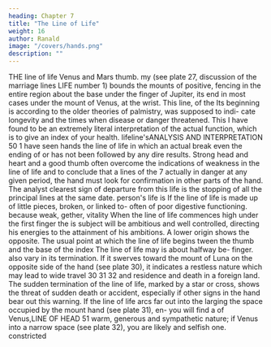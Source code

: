```yaml
---
heading: Chapter 7
title: "The Line of Life"
weight: 16
author: Ranald
image: "/covers/hands.png"
description: ""
---
```




THE line of life
Venus and Mars
thumb.
my
(see plate 27,
discussion of the marriage lines
LIFE
number
1)
bounds the mounts of
positive, fencing in the entire region
about the base
under the finger of Jupiter, its end
in most cases under the mount of Venus, at the wrist. This line,
of the
Its beginning is
according to the older theories of palmistry, was supposed to indi-
cate longevity and the times when disease or danger threatened.
This I have found to be an extremely literal interpretation of the
actual function, which is to give an index of your health.
lifeline'sANALYSIS AND INTERPRETATION
50
1
have seen hands
the line of
life
in
which an actual break
even the ending of
or
has not been followed by any dire
results.
Strong
head and heart and a good thumb often overcome the
indications of weakness in the line of Iife and to conclude that a
lines of the
7
actually in danger at any given period, the hand
must
look
for confirmation in other parts of the hand. The
analyst
clearest sign of departure from this life is the stopping of all the
principal lines at the same date.
person's
life
is
If the line of life is
made up
of little pieces, broken, or linked to-
often
of poor digestive functioning.
because
weak,
gether, vitality
When the line of life commences high under the first finger the
is
subject will be ambitious and well controlled, directing his energies
to the attainment of his ambitions. A lower origin shows the opposite.
The
usual point at which the line of
life
begins
tween the thumb and the base of the index
The
line of life
may
is
about halfway be-
finger.
also vary in its termination. If
it
swerves
toward the mount of Luna on the opposite side of the hand (see
plate 30), it indicates a restless nature which may lead to wide travel
30
31
32
and residence and death in a foreign land. The sudden termination
of the line of life, marked by a star or cross, shows the threat
of sudden death or accident, especially if other signs in the hand
bear out this warning.
If the line of life arcs far out into the
larging the space occupied
by the mount
hand
(see plate 31), en-
you will find a
of Venus,LINE OF HEAD
51
warm, generous and sympathetic nature; if Venus
into a narrow space (see plate 32), you are likely
and selfish one.
constricted
